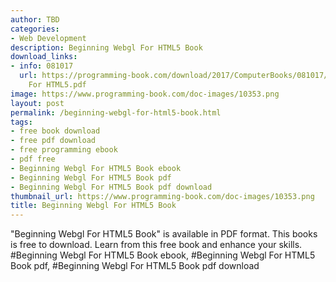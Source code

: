 ```yaml
---
author: TBD
categories:
- Web Development
description: Beginning Webgl For HTML5 Book
download_links:
- info: 081017
  url: https://programming-book.com/download/2017/ComputerBooks/081017/Beginning Webgl
    For HTML5.pdf
image: https://www.programming-book.com/doc-images/10353.png
layout: post
permalink: /beginning-webgl-for-html5-book.html
tags:
- free book download
- free pdf download
- free programming ebook
- pdf free
- Beginning Webgl For HTML5 Book ebook
- Beginning Webgl For HTML5 Book pdf
- Beginning Webgl For HTML5 Book pdf download
thumbnail_url: https://www.programming-book.com/doc-images/10353.png
title: Beginning Webgl For HTML5 Book
---
```


 
<div class="item-desc text-justify">
  "Beginning Webgl For HTML5 Book" is available in PDF format. This books is free to download. Learn from this free book and enhance your skills.
  <br>
  #Beginning Webgl For HTML5 Book ebook, #Beginning Webgl For HTML5 Book pdf, #Beginning Webgl For HTML5 Book pdf download
</div>